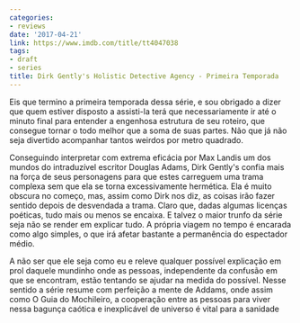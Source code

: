 ```yaml
---
categories:
- reviews
date: '2017-04-21'
link: https://www.imdb.com/title/tt4047038
tags:
- draft
- series
title: Dirk Gently's Holistic Detective Agency - Primeira Temporada
---
```


Eis que termino a primeira temporada dessa série, e sou obrigado a dizer que quem estiver disposto a assisti-la terá que necessariamente ir até o minuto final para entender a engenhosa estrutura de seu roteiro, que consegue tornar o todo melhor que a soma de suas partes. Não que já não seja divertido acompanhar tantos weirdos por metro quadrado.

Conseguindo interpretar com extrema eficácia por Max Landis um dos mundos do intraduzível escritor Douglas Adams, Dirk Gently's confia mais na força de seus personagens para que estes carreguem uma trama complexa sem que ela se torna excessivamente hermética. Ela é muito obscura no começo, mas, assim como Dirk nos diz, as coisas irão fazer sentido depois de desvendada a trama. Claro que, dadas algumas licenças poéticas, tudo mais ou menos se encaixa. E talvez o maior trunfo da série seja não se render em explicar tudo. A própria viagem no tempo é encarada como algo simples, o que irá afetar bastante a permanência do espectador médio.

A não ser que ele seja como eu e releve qualquer possível explicação em prol daquele mundinho onde as pessoas, independente da confusão em que se encontram, estão tentando se ajudar na medida do possível. Nesse sentido a série resume com perfeição a mente de Addams, onde assim como O Guia do Mochileiro, a cooperação entre as pessoas para viver nessa bagunça caótica e inexplicável de universo é vital para a sanidade